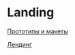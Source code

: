 # Landing

[Прототипы и макеты](<https://www.figma.com/file/1oTjzLnDWrLduXhMODhIXU/Proxylab-(Copy)?type=design&node-id=0-1&mode=design&t=jM4PnoiVwKeFJOim-0>)

[Лендинг](https://lossteg.github.io/ProxyLab_Landing/)

